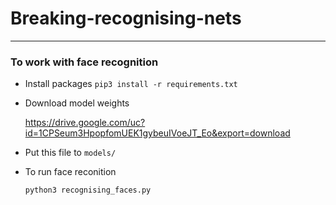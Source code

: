 # Breaking-recognising-nets
----
### To work with face recognition
- Install packages
  `pip3 install -r requirements.txt`
- Download model weights

  https://drive.google.com/uc?id=1CPSeum3HpopfomUEK1gybeuIVoeJT_Eo&export=download
- Put this file to `models/`
- To run face reconition

    `python3 recognising_faces.py`
